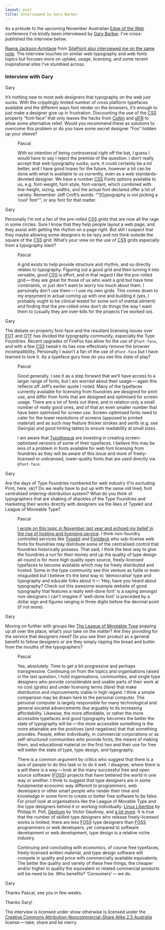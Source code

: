 ```yaml
---
layout: post
title: Interviewed by Gary Barber
---
```


As a prelude to the upcoming November Australian [Edge of the Web](http://www.edgeoftheweb.org.au/) conference I've kindly been interviewed by [Gary Barber](http://manwithnoblog.com/2009/10/11/simon-pascal-klein/). I've cross-published the interview below.

<p class="note"><a title="Raena Jackson-Armitage&rsquo; personal site" href="http://www.heyraena.com/">Raena Jackson-Armitage</a> from <a title="SitePoint&rsquo; interview with Simon Pascal Klein" href="http://articles.sitepoint.com/article/interview-simon-pascal-klein">SitePoint also interviewed me on the same note</a>. The interview touches on similar web typography and web fonts topics but focuses more on uptake, usage, licensing, and some recent inspirational sites I&rsquo;ve stumbled across.</p>

### Interview with Gary

<dl class="conversation">
<dt><span class="speaker">Gary</span>
<p>It&rsquo;s nothing new to most web designers that typography on the web just sucks. With the cripplingly limited number of cross platform typefaces available and the different ways font render on the browsers, it&rsquo;s enough to just make a designer give up in frustration. Discounting the use of the <acronym title="Cascading Style Sheets"><acronym title="Cascading Style Sheets">CSS</acronym></acronym> property &ldquo;font-face&rdquo; that only leaves the hacks from <a title="Cuf&oacute;n on GitHub.com" href="http://wiki.github.com/sorccu/cufon/about">Cuf&oacute;n</a> and <a title="Wikipedia (En): Scalable Inman Flash Replacement" href="http://en.wikipedia.org/wiki/Scalable_Inman_Flash_Replacement"><acronym title="Scalable Inman Flash Replacement">sIFR</acronym></a> to allow some alternative relief. Would you recommend these as solutions to overcome this problem or do you have some secret designer &ldquo;Foo&rdquo; hidden up your sleeve?</p></dt>

<dd><span class="speaker">Pascal</span>
<p>With no intention of being controversial right off the bat, I guess I would have to say I reject the premise of the question. I don&rsquo;t really accept that web typography sucks; sure, it could certainly be a lot better, and I have good hopes for the future, however a lot can be done with what is available to us currently, even as a web standards-devoted designer. We have a number <acronym title="Cascading Style Sheets"><acronym title="Cascading Style Sheets">CSS</acronym></acronym> Fonts options available to us, e.g. font-weight, font-style, font-variant, which combined with line-height, sizing, widths, and the actual font declared offer a lot of variety. Remember Jeff Croft&rsquo;s words: &ldquo;<q>[t]ypography is not picking a &lsquo;cool&rsquo; font</q>&rdquo;, or any font for that matter.</p></dd>


<dt><span class="speaker">Gary</span>
<p>Personally I&rsquo;m not a fan of the pre-rolled <acronym title="Cascading Style Sheets">CSS</acronym> grids that are now all the rage in some circles. Sure I know that they help people layout a web page, and they assist with getting the rhythm on a page right.  But still I suspect that they maybe allowing some designers to be lazy and not think outside the square of the <acronym title="Cascading Style Sheets">CSS</acronym> grid. What&rsquo;s your view on the use of <acronym title="Cascading Style Sheets">CSS</acronym> grids especially from a typography slant?</p></dt>

<dd><span class="speaker">Pascal</span>
<p>A grid exists to help provide structure and rhythm, and so directly relates to typography. Figuring out a good grid and then turning it into versatile, good <acronym title="Cascading Style Sheets">CSS</acronym> is effort, and in that regard I like the pre-rolled grid&thinsp;&mdash;&thinsp;they are great for those of us who want a grid but have time constraints, or just don&rsquo;t want to worry too much about them. I personally don&rsquo;t use them&thinsp;&mdash;&thinsp;I use my own grids. This comes down to my enjoyment in actual coming up with one and building it (yes, I probably ought to be clinical tested for some sort of mental ailment) and finding that the pre-rolled ones don&rsquo;t do things the way I want them to (usually they are over-kills for the projects I&rsquo;ve worked on).</p></dd>


<dt><span class="speaker">Gary</span>
<p>The debate on property font-face and the resultant licensing issues over <acronym title="Embedded OpenType">EOT</acronym> and <acronym title="OpenType Format">OTF</acronym>  has divided the typography community, especially the Type Foundries. Recent upgrades of FireFox has allow for the use of <code><span class="element">@font-face</span></code>, and with a few <acronym title="Cascading Style Sheets">CSS</acronym> tweak&rsquo;s its has now effectively remove the browser incompatibility. Personally I wasn&rsquo;t a fan of the use of <code><span class="element">@font-face</span></code> but I have learned to love it.  As a typeface guru how do you see this state of play?</p></dt>

<dd><span class="speaker">Pascal</span>
<p>Good generally. I see it as a step forward that we&rsquo;ll have access to a larger range of fonts, but I am worried about their usage&thinsp;&mdash;&thinsp;again this reflects off Jeff&rsquo;s earlier quote I noted. Many of the typefaces currently available for licensing from foundries are designed for print use, and differ from fonts that are designed and optimised for screen usage. There are a lot of fonts out there, and in relation only a small number of really good ones, and of that an even smaller number that have been optimised for screen use. Screen-optimised fonts need to cater for the lower resolutions of screens (apposed to printed material) and as such may feature thicker strokes and serifs (e.g. see Georgia) and good hinting tables to ensure readability at small sizes.</p>

<p>I am aware that <a title="Typotheque type foundry" href="http://typotheque.com/">Typotheque</a> are investing in creating screen-optimised versions of some of their typefaces. I believe this may be less of a problem in fonts available for web font licensing from foundries as they will be aware of this issue and more of freely-licensed or unlicensed, lower-quality fonts that are used directly via <code><span class="element">@font-face</span></code>.</p></dd>


<dt><span class="speaker">Gary</span>
<p>Are the days of Type Foundries numbered for web industry (I&rsquo;m excluding Print, here, ok)?  Do we really have to put up with the same old tired, font centralised ordering-distribution system?   What do you think of typographers that are shaking of shackles of the Type Foundries and marketing their works directly with designers via the likes of Typekit and League of Moveable Type?</p></dt>

<dd><span class="speaker">Pascal</span>
<p><a title="klepas.org: Web fonts&thinsp;&mdash;&thinsp;the death of type foundries?" href="http://klepas.org/web-fonts-the-death-of-type-foundries/">I wrote on this topic in November last year and echoed my belief in the rise of hosting and licensing service</a>. I think non-foundry controlled services like <a title="Typekit web font licensing and hosting service" href="http://typekit.com/">Typekit</a> and <a title="Fonddeck web font licensing and hosting service" href="http://fontdeck.com/">Fontdeck</a> who sub-license web fonts for foundries may distribute some of the centralised control that foundries historically possess. That said, I think the best way to give the foundries a run for their money and up the quality of type design all-round is for more high quality open source, freely-licensed typefaces to become available which may be freely distributed and hosted. Some in the type community see this venture as futile or even misguided but I believe it&rsquo;s the best way to &lsquo;democratise&rsquo; type and typography and educate folks about it&thinsp;&mdash;&thinsp;&lsquo;Hey, have you heard about typography? Check out this awesome example website of good typography that features a really well-done font&rsquo; is a saying amongst non-designers I can&rsquo;t imagine if &lsquo;well-done font&rsquo; is preceded by a dollar sign and figures ranging in three digits before the decimal point (if not more).</p></dd>


<dt><span class="speaker">Gary</span>
<p>Moving on further with groups like <a href="http://www.theleagueofmoveabletype.com/" title="The League of Moveable Type">The League of Moveable Type</a> popping up all over the place, what&rsquo;s your take on the matter? Are they providing for the service that designers need?  Do you see their product as a general benefit to fellow designers or are they simply ripping the bread and butter from the mouths of the typographers?</p></dt>

<dd><span class="speaker">Pascal</span>
<p>Yes, absolutely. Time to get a bit progressive and perhaps transgressive. Continuing on from the topics and organisations raised in the last question, I hold organisations, communities, and single type designers who provide considerable and usable parts of their work at no cost (gratis) and under licensing terms (libre) that make distribution and improvements viable in high regard. I think a simple comparison may be drawn here to the personal computer. The personal computer is largely responsible for many technological and general societal advancements due arguably to its increasing affordability. Likewise, the more affordable, or rather the more accessible typefaces and good typography becomes the better the state of typography will be&thinsp;&mdash;&thinsp;the more accessible something is the more attainable are the positives (and negatives) that that something provides. People, either individually, in commercial corporations or as self-structured communities who provide fonts, the means of making them, and educational material on the first two and their use for free will better the state of type, type design, and typography.</p>

<p>There is a common argument by critics who suggest that there is a lack of people to do this task or to do it well. I disagree; where there is a will there is a way&thinsp;&mdash;&thinsp;look at the many successful free and open source software (<acronym title="Free and Open Source Software">FOSS</acronym>) projects that have bettered the world in one way or another. I think to suggest that type designers are in some fundamental economic way different to programmers, web developers or other smart people who render their time and knowledge in some form to create or better free software to be false. For proof look at organisations like the League of Movable Type and the type designers behind it or working individually: <a href=
"http://linuxlibertine.sourceforge.net/Libertine-EN.html" title="Linux Liberation font super-family">Linux Libertine</a> by Philipp H. Poll, <a href="http://tinyurl.com/gentium" title="Gentium family">Gentium</a> by Victor Gaultney, and <a href="http://klepas.org/open-baskerville/#status-of-free-fonts" title="klepas.org: Open Baskerville &sect; The status of free fonts">a lot more</a>. It is true that the number of skilled type designers who release freely-licensed works is limited; there are less <acronym title="Free and Open Source Software">FOSS</acronym> type designers than <acronym title="Free and Open Source Software">FOSS</acronym> programmers or web developers, yet compared to software development or web development, type design is a relative niche industry.</p>

<p>Continuing and concluding with economics, of course free typefaces, freely-licensed written material, and type design software will compete in quality and price with commercially available equivalents. The better the quality and variety of these free things, the cheaper and/or higher in quality the equivalent or related commercial products will be need to be. Who benefits? &lsquo;Consumers&rsquo;&thinsp;&mdash;&thinsp;we do.</p></dd>


<dt><span class="speaker">Gary</span>
<p>Thanks Pascal, see you in few weeks.</p>
</dt>
</dl>

Thanks Gary!

The interview is licensed under  show otherwise is licensed under the [Creative Commons Attribution-Noncommercial-Share Alike 2.5 Australia](http://creativecommons.org/licenses/by-nc-sa/2.5/au/) license&thinsp;&mdash;&thinsp;take, share and be merry.